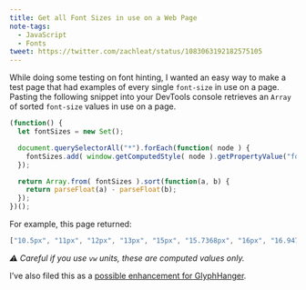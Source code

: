 ```yaml
---
title: Get all Font Sizes in use on a Web Page
note-tags:
  - JavaScript
  - Fonts
tweet: https://twitter.com/zachleat/status/1083063192182575105
---
```

While doing some testing on font hinting, I wanted an easy way to make a test page that had examples of every single `font-size` in use on a page. Pasting the following snippet into your DevTools console retrieves an `Array` of sorted `font-size` values in use on a page.

```js
(function() {
  let fontSizes = new Set();

  document.querySelectorAll("*").forEach(function( node ) {
    fontSizes.add( window.getComputedStyle( node ).getPropertyValue("font-size") );
  });

  return Array.from( fontSizes ).sort(function(a, b) {
    return parseFloat(a) - parseFloat(b);
  });
})();
```

For example, this page returned:

```js
["10.5px", "11px", "12px", "13px", "15px", "15.7368px", "16px", "16.9474px", "18.6875px", "19.2px", "21.7895px", "22.4px", "23px", "100.35px"]
```

_⚠️ Careful if you use `vw` units, these are computed values only._

I’ve also filed this as a [possible enhancement for GlyphHanger](https://github.com/filamentgroup/glyphhanger/issues/62).
